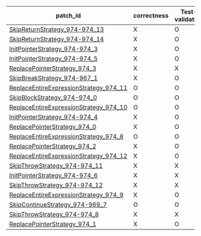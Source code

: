  | patch_id |correctness |Test-validation |NPEX-validation |
 |--- | --- | --- | --- | 
 | [SkipReturnStrategy_974-974_13](./patches/SkipReturnStrategy_974-974_13/patch.java#L981) | X | O | X | 
 | [SkipReturnStrategy_974-974_14](./patches/SkipReturnStrategy_974-974_14/patch.java#L981) | X | O | X | 
 | [InitPointerStrategy_974-974_3](./patches/InitPointerStrategy_974-974_3/patch.java#L981) | X | O | X | 
 | [InitPointerStrategy_974-974_5](./patches/InitPointerStrategy_974-974_5/patch.java#L981) | X | O | X | 
 | [ReplacePointerStrategy_974_3](./patches/ReplacePointerStrategy_974_3/patch.java#L979) | X | X | X | 
 | [SkipBreakStrategy_974-967_1](./patches/SkipBreakStrategy_974-967_1/patch.java#L981) | X | O | X | 
 | [ReplaceEntireExpressionStrategy_974_11](./patches/ReplaceEntireExpressionStrategy_974_11/patch.java#L979) | O | O | O | 
 | [SkipBlockStrategy_974-974_0](./patches/SkipBlockStrategy_974-974_0/patch.java#L979) | O | O | O | 
 | [ReplaceEntireExpressionStrategy_974_10](./patches/ReplaceEntireExpressionStrategy_974_10/patch.java#L979) | O | O | X | 
 | [InitPointerStrategy_974-974_4](./patches/InitPointerStrategy_974-974_4/patch.java#L981) | X | O | X | 
 | [ReplacePointerStrategy_974_0](./patches/ReplacePointerStrategy_974_0/patch.java#L979) | X | O | X | 
 | [ReplaceEntireExpressionStrategy_974_8](./patches/ReplaceEntireExpressionStrategy_974_8/patch.java#L979) | O | O | X | 
 | [ReplacePointerStrategy_974_2](./patches/ReplacePointerStrategy_974_2/patch.java#L979) | X | O | X | 
 | [ReplaceEntireExpressionStrategy_974_12](./patches/ReplaceEntireExpressionStrategy_974_12/patch.java#L979) | X | O | X | 
 | [SkipThrowStrategy_974-974_11](./patches/SkipThrowStrategy_974-974_11/patch.java#L981) | X | X | X | 
 | [InitPointerStrategy_974-974_6](./patches/InitPointerStrategy_974-974_6/patch.java#L981) | X | X | X | 
 | [SkipThrowStrategy_974-974_12](./patches/SkipThrowStrategy_974-974_12/patch.java#L981) | X | X | X | 
 | [ReplaceEntireExpressionStrategy_974_9](./patches/ReplaceEntireExpressionStrategy_974_9/patch.java#L979) | X | O | X | 
 | [SkipContinueStrategy_974-969_7](./patches/SkipContinueStrategy_974-969_7/patch.java#L981) | O | O | O | 
 | [SkipThrowStrategy_974-974_8](./patches/SkipThrowStrategy_974-974_8/patch.java#L981) | X | X | X | 
 | [ReplacePointerStrategy_974_1](./patches/ReplacePointerStrategy_974_1/patch.java#L979) | X | O | X | 
